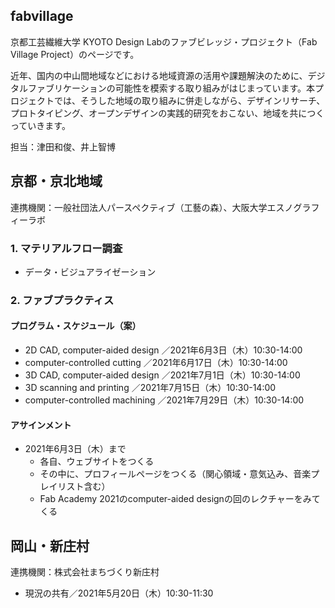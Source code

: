 ## fabvillage
京都工芸繊維大学 KYOTO Design Labのファブビレッジ・プロジェクト（Fab Village Project）のページです。
  
近年、国内の中山間地域などにおける地域資源の活用や課題解決のために、デジタルファブリケーションの可能性を模索する取り組みがはじまっています。本プロジェクトでは、そうした地域の取り組みに併走しながら、デザインリサーチ、プロトタイピング、オープンデザインの実践的研究をおこない、地域を共につくっていきます。　　
  
担当：津田和俊、井上智博
  
## 京都・京北地域
連携機関：一般社団法人パースペクティブ（工藝の森）、大阪大学エスノグラフィーラボ

### 1. マテリアルフロー調査
- データ・ビジュアライゼーション
  
### 2. ファブプラクティス
#### プログラム・スケジュール（案）
- 2D CAD, computer-aided design ／2021年6月3日（木）10:30-14:00
- computer-controlled cutting ／2021年6月17日（木）10:30-14:00
- 3D CAD, computer-aided design ／2021年7月1日（木）10:30-14:00
- 3D scanning and printing ／2021年7月15日（木）10:30-14:00
- computer-controlled machining ／2021年7月29日（木）10:30-14:00
#### アサインメント
- 2021年6月3日（木）まで
  - 各自、ウェブサイトをつくる
  - その中に、プロフィールページをつくる（関心領域・意気込み、音楽プレイリスト含む）
  - Fab Academy 2021のcomputer-aided designの回のレクチャーをみてくる

## 岡山・新庄村
連携機関：株式会社まちづくり新庄村  

- 現況の共有／2021年5月20日（木）10:30-11:30
